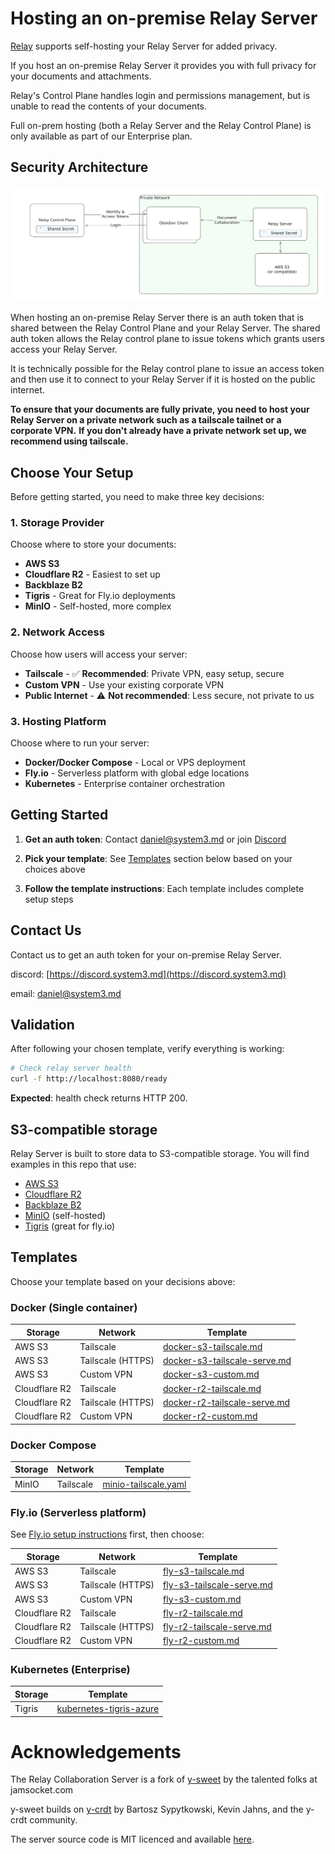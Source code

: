 # Hosting an on-premise Relay Server

[Relay](https://relay.md) supports self-hosting your Relay Server for added privacy.

If you host an on-premise Relay Server it provides you with full privacy for your documents and attachments.

Relay's Control Plane handles login and permissions management, but is unable to read the contents of your documents.

Full on-prem hosting (both a Relay Server and the Relay Control Plane) is only available as part of our Enterprise plan.


## Security Architecture

![Security Architecture](architecture.png)

When hosting an on-premise Relay Server there is an auth token that is shared between the Relay Control Plane and your Relay Server.
The shared auth token allows the Relay control plane to issue tokens which grants users access your Relay Server.

It is technically possible for the Relay control plane to issue an access token and then use it to connect to your Relay Server if it is hosted on the public internet.

**To ensure that your documents are fully private, you need to host your Relay Server on a private network such as a tailscale tailnet or a corporate VPN.**
**If you don't already have a private network set up, we recommend using tailscale.**


## Choose Your Setup

Before getting started, you need to make three key decisions:

### 1. Storage Provider
Choose where to store your documents:
- **AWS S3**
- **Cloudflare R2** - Easiest to set up
- **Backblaze B2**
- **Tigris** - Great for Fly.io deployments
- **MinIO** - Self-hosted, more complex

### 2. Network Access
Choose how users will access your server:
- **Tailscale** - ✅ **Recommended**: Private VPN, easy setup, secure
- **Custom VPN** - Use your existing corporate VPN
- **Public Internet** - ⚠️ **Not recommended**: Less secure, not private to us

### 3. Hosting Platform
Choose where to run your server:
- **Docker/Docker Compose** - Local or VPS deployment
- **Fly.io** - Serverless platform with global edge locations
- **Kubernetes** - Enterprise container orchestration

## Getting Started

1. **Get an auth token**: Contact daniel@system3.md or join [Discord](https://discord.system3.md)

2. **Pick your template**: See [Templates](#templates) section below based on your choices above

3. **Follow the template instructions**: Each template includes complete setup steps

## Contact Us
Contact us to get an auth token for your on-premise Relay Server.


discord: [https://discord.system3.md](https://discord.system3.md)

email: daniel@system3.md


## Validation

After following your chosen template, verify everything is working:

```bash
# Check relay server health
curl -f http://localhost:8080/ready
```

**Expected**: health check returns HTTP 200.

## S3-compatible storage

Relay Server is built to store data to S3-compatible storage.
You will find examples in this repo that use:
- [AWS S3](https://aws.amazon.com/s3/)
- [Cloudflare R2](https://www.cloudflare.com/developer-platform/products/r2/)
- [Backblaze B2](https://www.backblaze.com/cloud-storage)
- [MinIO](https://min.io) (self-hosted)
- [Tigris](https://www.tigrisdata.com/docs/) (great for fly.io)

## Templates

Choose your template based on your decisions above:

### Docker (Single container)

| Storage | Network | Template |
|---------|---------|----------|
| AWS S3 | Tailscale | [docker-s3-tailscale.md](templates/docker-s3-tailscale.md) |
| AWS S3 | Tailscale (HTTPS) | [docker-s3-tailscale-serve.md](templates/docker-s3-tailscale-serve.md) |
| AWS S3 | Custom VPN | [docker-s3-custom.md](templates/docker-s3-custom.md) |
| Cloudflare R2 | Tailscale | [docker-r2-tailscale.md](templates/docker-r2-tailscale.md) |
| Cloudflare R2 | Tailscale (HTTPS) | [docker-r2-tailscale-serve.md](templates/docker-r2-tailscale-serve.md) |
| Cloudflare R2 | Custom VPN | [docker-r2-custom.md](templates/docker-r2-custom.md) |

### Docker Compose

| Storage | Network | Template |
|---------|---------|----------|
| MinIO | Tailscale | [minio-tailscale.yaml](templates/docker-compose/minio-tailscale.yaml) |

### Fly.io (Serverless platform)

See [Fly.io setup instructions](FLY.md) first, then choose:

| Storage | Network | Template |
|---------|---------|----------|
| AWS S3 | Tailscale | [fly-s3-tailscale.md](templates/fly-s3-tailscale.md) |
| AWS S3 | Tailscale (HTTPS) | [fly-s3-tailscale-serve.md](templates/fly-s3-tailscale-serve.md) |
| AWS S3 | Custom VPN | [fly-s3-custom.md](templates/fly-s3-custom.md) |
| Cloudflare R2 | Tailscale | [fly-r2-tailscale.md](templates/fly-r2-tailscale.md) |
| Cloudflare R2 | Tailscale (HTTPS) | [fly-r2-tailscale-serve.md](templates/fly-r2-tailscale-serve.md) |
| Cloudflare R2 | Custom VPN | [fly-r2-custom.md](templates/fly-r2-custom.md) |

### Kubernetes (Enterprise)

| Storage | Template |
|---------|----------|
| Tigris | [kubernetes-tigris-azure](https://github.com/No-Instructions/relay-server-template/tree/main/templates/kubernetes) |

# Acknowledgements

The Relay Collaboration Server is a fork of [y-sweet](https://github.com/jamsocket/y-sweet) by the talented folks at jamsocket.com

y-sweet builds on [y-crdt](https://github.com/y-crdt/y-crdt) by Bartosz Sypytkowski, Kevin Jahns, and the y-crdt community.

The server source code is MIT licenced and available [here](https://github.com/no-instructions/y-sweet).
